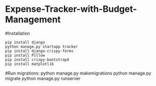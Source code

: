 # Expense-Tracker-with-Budget-Management

#Installation

    pip install django
    python manage.py startapp tracker
    pip install django-crispy-forms
    pip install Pillow
    pip install crispy-bootstrap4
    pip install matplotlib


#Run migrations:
    python manage.py makemigrations
    python manage.py migrate
    python manage.py runserver

